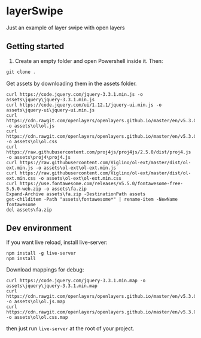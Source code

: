# layerSwipe

Just an example of layer swipe with open layers

## Getting started
1. Create an empty folder and open Powershell inside it. Then:
```powershell
git clone .

```

Get assets by downloading them in the assets folder.

```powershel
curl https://code.jquery.com/jquery-3.3.1.min.js -o assets\jquery\jquery-3.3.1.min.js
curl https://code.jquery.com/ui/1.12.1/jquery-ui.min.js -o assets\jquery-ui\jquery-ui.min.js
curl https://cdn.rawgit.com/openlayers/openlayers.github.io/master/en/v5.3.0/build/ol.js -o assets\ol\ol.js
curl https://cdn.rawgit.com/openlayers/openlayers.github.io/master/en/v5.3.0/css/ol.css -o assets\ol\ol.css
curl https://raw.githubusercontent.com/proj4js/proj4js/2.5.0/dist/proj4.js -o assets\proj4\proj4.js
curl https://raw.githubusercontent.com/Viglino/ol-ext/master/dist/ol-ext.min.js -o assets\ol-ext\ol-ext.min.js
curl https://raw.githubusercontent.com/Viglino/ol-ext/master/dist/ol-ext.min.css -o assets\ol-ext\ol-ext.min.css
curl https://use.fontawesome.com/releases/v5.5.0/fontawesome-free-5.5.0-web.zip -o assets\fa.zip
Expand-Archive assets\fa.zip -DestinationPath assets
get-childitem -Path "assets\fontawesome*" | rename-item -NewName fontawesome
del assets\fa.zip
```

## Dev environment

If you want live reload, install live-server:

```powershel
npm install -g live-server
npm install
```

Download mappings for debug:

```powershel
curl https://code.jquery.com/jquery-3.3.1.min.map -o assets\jquery\jquery-3.3.1.min.map
curl https://cdn.rawgit.com/openlayers/openlayers.github.io/master/en/v5.3.0/build/ol.js.map -o assets\ol\ol.js.map
curl https://cdn.rawgit.com/openlayers/openlayers.github.io/master/en/v5.3.0/css/ol.css.map -o assets\ol\ol.css.map
```

then just run `live-server` at the root of your project.
